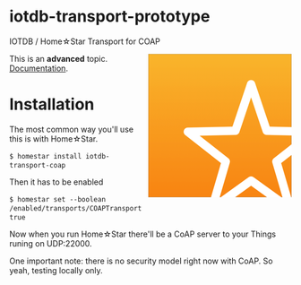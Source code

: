 # iotdb-transport-prototype
IOTDB / Home☆Star Transport for COAP

<img src="https://raw.githubusercontent.com/dpjanes/iotdb-homestar/master/docs/HomeStar.png" align="right" />

This is an **advanced** topic. 
[Documentation](https://homestar.io/about/transporters).


# Installation

The most common way you'll use this is with Home☆Star.

    $ homestar install iotdb-transport-coap

Then it has to be enabled

    $ homestar set --boolean /enabled/transports/COAPTransport true

Now when you run Home☆Star there'll be a CoAP server to
your Things runing on UDP:22000.

One important note: there is no security model right now
with CoAP. So yeah, testing locally only.
